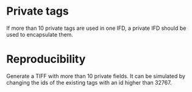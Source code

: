 # Private tags
If more than 10 private tags are used in one IFD, a private IFD should be used to encapsulate them.

# Reproducibility
Generate a TIFF with more than 10 private fields.
It can be simulated by changing the ids of the existing tags with an id higher than 32767.
